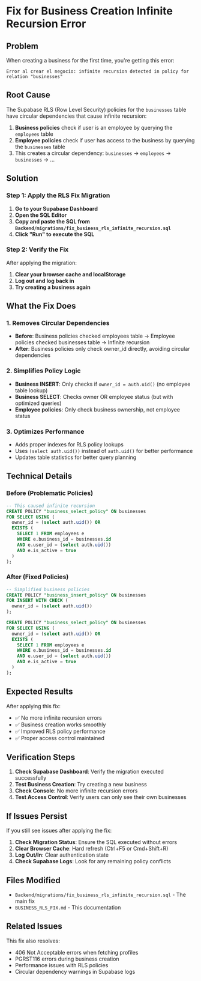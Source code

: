 # Fix for Business Creation Infinite Recursion Error

## Problem
When creating a business for the first time, you're getting this error:
```
Error al crear el negocio: infinite recursion detected in policy for relation "businesses"
```

## Root Cause
The Supabase RLS (Row Level Security) policies for the `businesses` table have circular dependencies that cause infinite recursion:

1. **Business policies** check if user is an employee by querying the `employees` table
2. **Employee policies** check if user has access to the business by querying the `businesses` table
3. This creates a circular dependency: `businesses` → `employees` → `businesses` → ...

## Solution

### Step 1: Apply the RLS Fix Migration

1. **Go to your Supabase Dashboard**
2. **Open the SQL Editor**
3. **Copy and paste the SQL from `Backend/migrations/fix_business_rls_infinite_recursion.sql`**
4. **Click "Run" to execute the SQL**

### Step 2: Verify the Fix

After applying the migration:

1. **Clear your browser cache and localStorage**
2. **Log out and log back in**
3. **Try creating a business again**

## What the Fix Does

### 1. Removes Circular Dependencies
- **Before**: Business policies checked employees table → Employee policies checked businesses table → Infinite recursion
- **After**: Business policies only check owner_id directly, avoiding circular dependencies

### 2. Simplifies Policy Logic
- **Business INSERT**: Only checks if `owner_id = auth.uid()` (no employee table lookup)
- **Business SELECT**: Checks owner OR employee status (but with optimized queries)
- **Employee policies**: Only check business ownership, not employee status

### 3. Optimizes Performance
- Adds proper indexes for RLS policy lookups
- Uses `(select auth.uid())` instead of `auth.uid()` for better performance
- Updates table statistics for better query planning

## Technical Details

### Before (Problematic Policies)
```sql
-- This caused infinite recursion
CREATE POLICY "business_select_policy" ON businesses
FOR SELECT USING (
  owner_id = (select auth.uid()) OR 
  EXISTS (
    SELECT 1 FROM employees e 
    WHERE e.business_id = businesses.id 
    AND e.user_id = (select auth.uid()) 
    AND e.is_active = true
  )
);
```

### After (Fixed Policies)
```sql
-- Simplified business policies
CREATE POLICY "business_insert_policy" ON businesses
FOR INSERT WITH CHECK (
  owner_id = (select auth.uid())
);

CREATE POLICY "business_select_policy" ON businesses
FOR SELECT USING (
  owner_id = (select auth.uid()) OR 
  EXISTS (
    SELECT 1 FROM employees e 
    WHERE e.business_id = businesses.id 
    AND e.user_id = (select auth.uid()) 
    AND e.is_active = true
  )
);
```

## Expected Results

After applying this fix:
- ✅ No more infinite recursion errors
- ✅ Business creation works smoothly
- ✅ Improved RLS policy performance
- ✅ Proper access control maintained

## Verification Steps

1. **Check Supabase Dashboard**: Verify the migration executed successfully
2. **Test Business Creation**: Try creating a new business
3. **Check Console**: No more infinite recursion errors
4. **Test Access Control**: Verify users can only see their own businesses

## If Issues Persist

If you still see issues after applying the fix:

1. **Check Migration Status**: Ensure the SQL executed without errors
2. **Clear Browser Cache**: Hard refresh (Ctrl+F5 or Cmd+Shift+R)
3. **Log Out/In**: Clear authentication state
4. **Check Supabase Logs**: Look for any remaining policy conflicts

## Files Modified

- `Backend/migrations/fix_business_rls_infinite_recursion.sql` - The main fix
- `BUSINESS_RLS_FIX.md` - This documentation

## Related Issues

This fix also resolves:
- 406 Not Acceptable errors when fetching profiles
- PGRST116 errors during business creation
- Performance issues with RLS policies
- Circular dependency warnings in Supabase logs
